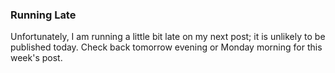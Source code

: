### Running Late
Unfortunately, I am running a little bit late on my next post; it is unlikely to be published today. Check back tomorrow evening or Monday morning for this week's post.